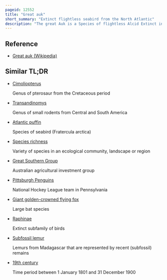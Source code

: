 ```yaml
---
pageid: 12552
title: "Great auk"
short_summary: "Extinct flightless seabird from the North Atlantic"
description: "The great Auk is a Species of flightless Alcid Extinct in the mid-19th Century. It was the only modern Species in the Genus Pinguinus. It is not closely related to the southern hemisphere Birds now known as Penguins discovered later by Europeans and so named by Sailors because of their physical Resemblance to the."
---
```


## Reference

- [Great auk (Wikipedia)](https://en.wikipedia.org/?curid=12552)

## Similar TL;DR

- [Cimoliopterus](/tldr/en/cimoliopterus)

  Genus of pterosaur from the Cretaceous period

- [Transandinomys](/tldr/en/transandinomys)

  Genus of small rodents from Central and South America

- [Atlantic puffin](/tldr/en/atlantic-puffin)

  Species of seabird (Fratercula arctica)

- [Species richness](/tldr/en/species-richness)

  Variety of species in an ecological community, landscape or region

- [Great Southern Group](/tldr/en/great-southern-group)

  Australian agricultural investment group

- [Pittsburgh Penguins](/tldr/en/pittsburgh-penguins)

  National Hockey League team in Pennsylvania

- [Giant golden-crowned flying fox](/tldr/en/giant-golden-crowned-flying-fox)

  Large bat species

- [Raphinae](/tldr/en/raphinae)

  Extinct subfamily of birds

- [Subfossil lemur](/tldr/en/subfossil-lemur)

  Lemurs from Madagascar that are represented by recent (subfossil) remains

- [19th century](/tldr/en/19th-century)

  Time period between 1 January 1801 and 31 December 1900
